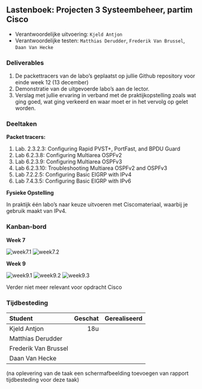 ## Lastenboek: Projecten 3 Systeembeheer, partim Cisco

* Verantwoordelijke uitvoering: `Kjeld Antjon`
* Verantwoordelijke testen: `Matthias Derudder`, `Frederik Van Brussel`, `Daan Van Hecke`

### Deliverables

1. De packettracers van de labo’s geplaatst op jullie Github repository voor einde week 12 (13 december)
2. Demonstratie van de uitgevoerde labo’s aan de lector.
3. Verslag met jullie ervaring in verband met de praktijkopstelling zoals wat ging goed, wat ging verkeerd en waar moet er in het vervolg op gelet worden.

### Deeltaken

**Packet tracers:**
 
1. Lab. 2.3.2.3: Configuring Rapid PVST+, PortFast, and BPDU Guard
2. Lab 6.2.3.8: Configuring Multiarea OSPFv2 
3. Lab 6.2.3.9: Configuring Multiarea OSPFv3 
4. Lab 6.2.3.10: Troubleshooting Multiarea OSPFv2 and OSPFv3 
5. Lab 7.2.2.5: Configuring Basic EIGRP with IPv4 
6. Lab 7.4.3.5: Configuring Basic EIGRP with IPv6 

**Fysieke Opstelling**

In praktijk één labo’s naar keuze uitvoeren met Ciscomateriaal, waarbij je gebruik maakt van IPv4.

### Kanban-bord

**Week 7**

![week7.1](https://github.com/HoGentTIN/ops3-g05/blob/master/weekrapport/Screenshots/huboardweek7.1.png)
![week7.2](https://github.com/HoGentTIN/ops3-g05/blob/master/weekrapport/Screenshots/huboardweek7.2.png)

**Week 9**

![week9.1](https://github.com/HoGentTIN/ops3-g05/blob/master/weekrapport/Screenshots/huboardweek9.1.png)
![week9.2](https://github.com/HoGentTIN/ops3-g05/blob/master/weekrapport/Screenshots/huboardweek9.2.png)
![week9.3](https://github.com/HoGentTIN/ops3-g05/blob/master/weekrapport/Screenshots/huboardweek9.3.png)

Verder niet meer relevant voor opdracht Cisco


### Tijdbesteding

| Student  | Geschat | Gerealiseerd |
| :---     |    ---: |         ---: |
| Kjeld Antjon |  18u       |              |
| Matthias Derudder |         |              |
| Frederik Van Brussel |         |              |
| Daan Van Hecke |         |              |

(na oplevering van de taak een schermafbeelding toevoegen van rapport tijdbesteding voor deze taak)
